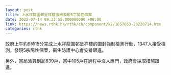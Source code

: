 ```yaml
---
layout: post
title: 上水祥龍圍邨呈祥樓強檢發現5宗陽性個案
date: 2022-07-14 09:33:55.000000000 +08:00
link: https://news.rthk.hk/rthk/ch/component/k2/1657653-20220714.htm
categories: rthk
---
```


政府上午約9時15分完成上水祥龍圍邨呈祥樓的圍封強制檢測行動，1347人接受檢測，發現5宗陽性個案，衞生防護中心會安排跟進。

另外，當局派員到訪639戶，當中105戶在過程中沒人應門，政府會採取措施跟進。
